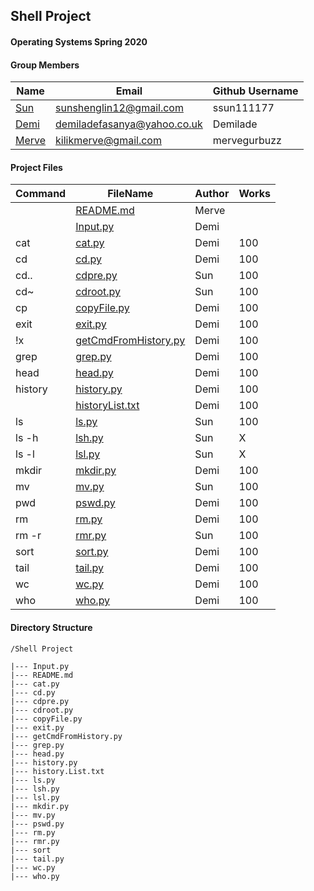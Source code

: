 ## Shell Project
#### Operating Systems Spring 2020

#### Group Members

| Name                          | Email       | Github Username |
| ----------------------------- | ----------- | --------------- |
| [Sun](https://github.com/ssun111177/5143-OpSys-Sun/tree/master/Assignments/shell)| sunshenglin12@gmail.com  | ssun111177   |
| [Demi](https://github.com/Demilade/5143-OS-Fasanya/tree/master/Assignments/P01-Shell) | demiladefasanya@yahoo.co.uk   | Demilade   |
| [Merve](https://github.com/mervegurbuzz/shell.git) | kilikmerve@gmail.com | mervegurbuzz |

#### Project Files

| Command | FileName       | Author | Works |
| ------- | -------------- | ------ | ----- |
|         | [README.md](README.md) | Merve |     |
|         | [Input.py](https://github.com/OS-Shell-group-project/shell/blob/master/Input.py)| Demi |
| cat     | [cat.py](https://github.com/OS-Shell-group-project/shell/blob/master/cat.py)| Demi | 100 |
| cd      | [cd.py](https://github.com/OS-Shell-group-project/shell/blob/master/cd.py)| Demi | 100 |
| cd..   | [cdpre.py](https://github.com/OS-Shell-group-project/shell/blob/master/cdpre.py) | Sun | 100 |
| cd~    | [cdroot.py](https://github.com/OS-Shell-group-project/shell/blob/master/cdroot.py)| Sun | 100 |
| cp      | [copyFile.py](https://github.com/OS-Shell-group-project/shell/blob/master/copyFile.py)| Demi | 100 |
| exit    | [exit.py](https://github.com/OS-Shell-group-project/shell/blob/master/exit.py)| Demi | 100 |
| !x      | [getCmdFromHistory.py](https://github.com/OS-Shell-group-project/shell/blob/master/getCmdHistory.py)| Demi | 100 |
| grep    | [grep.py](https://github.com/OS-Shell-group-project/shell/blob/master/grep.py)| Demi | 100 |
| head    | [head.py](https://github.com/OS-Shell-group-project/shell/blob/master/head.py)| Demi | 100 |
| history | [history.py](https://github.com/OS-Shell-group-project/shell/blob/master/history.py)| Demi | 100 |
|         | [historyList.txt](https://github.com/OS-Shell-group-project/shell/blob/master/historyList.txt)| Demi | 100 |
| ls      | [ls.py](https://github.com/OS-Shell-group-project/shell/blob/master/ls.py)| Sun | 100 |
| ls -h     | [lsh.py](https://github.com/OS-Shell-group-project/shell/blob/master/lsh.py) | Sun | X |
| ls -l     | [lsl.py](https://github.com/OS-Shell-group-project/shell/blob/master/lsl.py) | Sun | X |
| mkdir   | [mkdir.py](https://github.com/OS-Shell-group-project/shell/blob/master/mkdir.py)| Demi | 100 |
| mv      | [mv.py](https://github.com/OS-Shell-group-project/shell/blob/master/mv.py) | Sun | 100 |
| pwd   | [pswd.py](https://github.com/OS-Shell-group-project/shell/blob/master//pswd.py)| Demi | 100 |
| rm      | [rm.py](https://github.com/OS-Shell-group-project/shell/blob/master/rm.py)| Demi | 100 |
| rm -r     | [rmr.py](https://github.com/OS-Shell-group-project/shell/blob/master/rmr.py) | Sun |  100 |
| sort  | [sort.py](https://github.com/OS-Shell-group-project/shell/blob/master/sort.py) | Demi | 100 |
| tail    | [tail.py](https://github.com/OS-Shell-group-project/shell/blob/master/tail.py)| Demi | 100 |
| wc      | [wc.py](https://github.com/OS-Shell-group-project/shell/blob/master/wc.py)| Demi | 100 |
| who     | [who.py](https://github.com/OS-Shell-group-project/shell/blob/master/who.py)| Demi | 100 |
 

#### Directory Structure

```
/Shell Project

|--- Input.py
|--- README.md
|--- cat.py
|--- cd.py
|--- cdpre.py
|--- cdroot.py
|--- copyFile.py
|--- exit.py
|--- getCmdFromHistory.py
|--- grep.py
|--- head.py
|--- history.py
|--- history.List.txt
|--- ls.py
|--- lsh.py
|--- lsl.py
|--- mkdir.py
|--- mv.py
|--- pswd.py
|--- rm.py
|--- rmr.py
|--- sort
|--- tail.py
|--- wc.py
|--- who.py

